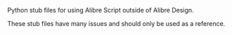 Python stub files for using Alibre Script outside of Alibre Design.

These stub files have many issues and should only be used as a reference.
